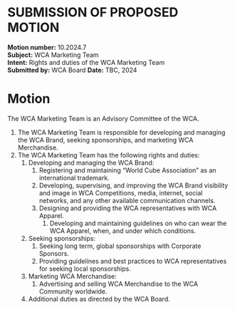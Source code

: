 # SUBMISSION OF PROPOSED MOTION

**Motion number:** 10.2024.7  
**Subject:** WCA Marketing Team  
**Intent:** Rights and duties of the WCA Marketing Team  
**Submitted by:** WCA Board 
**Date:** TBC, 2024  

# Motion

The WCA Marketing Team is an Advisory Committee of the WCA.

1. The WCA Marketing Team is responsible for developing and managing the WCA Brand, seeking sponsorships, and marketing WCA Merchandise.
2. The WCA Marketing Team has the following rights and duties:
   1. Developing and managing the WCA Brand:
      1. Registering and maintaining “World Cube Association” as an international trademark.
      2. Developing, supervising, and improving the WCA Brand visibility and image in WCA Competitions, media, internet, social networks, and any other available communication channels.
      3. Designing and providing the WCA representatives with WCA Apparel.
         1. Developing and maintaining guidelines on who can wear the WCA Apparel, when, and under which conditions.
   2. Seeking sponsorships:
      1. Seeking long term, global sponsorships with Corporate Sponsors.
      2. Providing guidelines and best practices to WCA representatives for seeking local sponsorships.
   3. Marketing WCA Merchandise:
      1. Advertising and selling WCA Merchandise to the WCA Community worldwide.
   4. Additional duties as directed by the WCA Board. 
